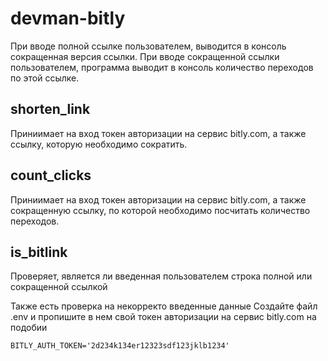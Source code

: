 # devman-bitly
При вводе полной ссылке пользователем, выводится в консоль сокращенная версия ссылки. При вводе сокращенной ссылки пользователем, программа выводит в консоль количество переходов по этой ссылке.

## shorten_link

Приниимает на вход токен авторизации на сервис bitly.com, а также ссылку, которую необходимо сократить.

## count_clicks

Приниимает на вход токен авторизации на сервис bitly.com, а также сокращенную ссылку, по которой необходимо посчитать количество переходов.

## is_bitlink

Проверяет, является ли введенная пользователем строка полной или сокращенной ссылкой


Также есть проверка на некорректо введенные данные
Создайте файл .env и пропишите в нем свой токен авторизации на сервис bitly.com на подобии
```
BITLY_AUTH_TOKEN='2d234k134er12323sdf123jklb1234'
```